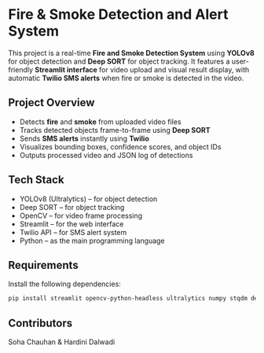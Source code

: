# Fire & Smoke Detection and Alert System
This project is a real-time **Fire and Smoke Detection System** using **YOLOv8** for object detection and **Deep SORT** for object tracking. It features a user-friendly **Streamlit interface** for video upload and visual result display, with automatic **Twilio SMS alerts** when fire or smoke is detected in the video.

## Project Overview
- Detects **fire** and **smoke** from uploaded video files
- Tracks detected objects frame-to-frame using **Deep SORT**
- Sends **SMS alerts** instantly using **Twilio**
- Visualizes bounding boxes, confidence scores, and object IDs
- Outputs processed video and JSON log of detections

## Tech Stack
- YOLOv8 (Ultralytics) – for object detection
- Deep SORT – for object tracking
- OpenCV – for video frame processing
- Streamlit – for the web interface
- Twilio API – for SMS alert system
- Python – as the main programming language

## Requirements
Install the following dependencies:
```bash
pip install streamlit opencv-python-headless ultralytics numpy stqdm deep_sort_realtime python-dotenv twilio
```
## Contributors
Soha Chauhan & 
Hardini Dalwadi



